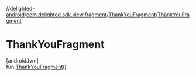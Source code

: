 //[delighted-android](../../../index.md)/[com.delighted.sdk.view.fragment](../index.md)/[ThankYouFragment](index.md)/[ThankYouFragment](-thank-you-fragment.md)

# ThankYouFragment

[androidJvm]\
fun [ThankYouFragment](-thank-you-fragment.md)()
